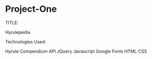 # Project-One

TITLE: 

Hyrulepedia

Technologies Used:

Hyrule Compendium API
JQuery
Javascript
Google Fonts
HTML
CSS

